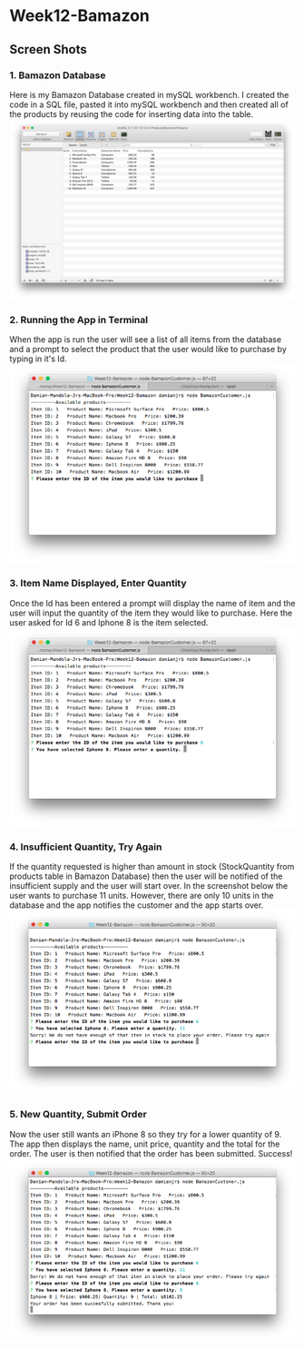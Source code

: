 # Week12-Bamazon

## Screen Shots

### 1. Bamazon Database
Here is my Bamazon Database created in mySQL workbench. I created the code in a SQL file, pasted it into mySQL workbench and then created all of the products by reusing the code for inserting data into the table.
![Bamazon Database](https://github.com/dmandola11/Week12-Bamazon/blob/master/Media/BamazonDatabase.png)

### 2. Running the App in Terminal
When the app is run the user will see a list of all items from the database and a prompt to select the product that the user would like to purchase by typing in it's Id.
![Initialize App](https://github.com/dmandola11/Week12-Bamazon/blob/master/Media/List%20of%20Items%20and%20First%20Prompt.png)

### 3. Item Name Displayed, Enter Quantity
Once the Id has been entered a prompt will display the name of item and the user will input the quantity of the item they would like to purchase. Here the user asked for Id 6 and Iphone 8 is the item selected.
![Item found, enter Quantity](https://github.com/dmandola11/Week12-Bamazon/blob/master/Media/Item%20Selected.png)

### 4. Insufficient Quantity, Try Again
If the quantity requested is higher than amount in stock (StockQuantity from products table in Bamazon Database) then the user will be notified of the insufficient supply and the user will start over. In the screenshot below the user wants to purchase 11 units. However, there are only 10 units in the database and the app notifies the customer and the app starts over.
![Quantity](https://github.com/dmandola11/Week12-Bamazon/blob/master/Media/Insufficient%20Quantity%20in%20Stock.png)

### 5. New Quantity, Submit Order
Now the user still wants an iPhone 8 so they try for a lower quantity of 9. The app then displays the name, unit price, quantity and the total for the order. The user is then notified that the order has been submitted. Success!
![Submit Order](https://github.com/dmandola11/Week12-Bamazon/blob/master/Media/Order%20Submitted.png)
 
